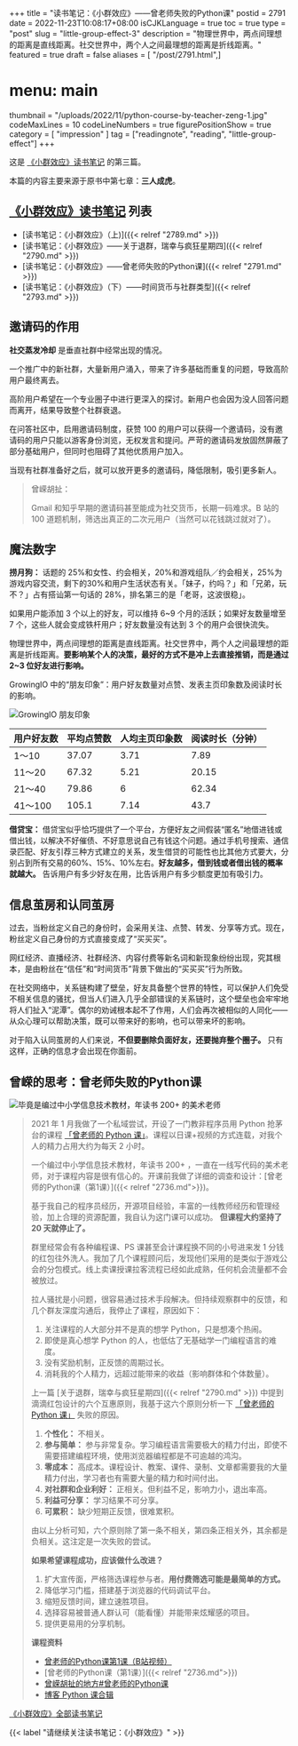 +++
title = "读书笔记：《小群效应》——曾老师失败的Python课"
postid = 2791
date = 2022-11-23T10:08:17+08:00
isCJKLanguage = true
toc = true
type = "post"
slug = "little-group-effect-3"
description = "物理世界中，两点间理想的距离是直线距离。社交世界中，两个人之间最理想的距离是折线距离。"
featured = true
draft = false
aliases = [ "/post/2791.html",]
# menu: main
thumbnail = "/uploads/2022/11/python-course-by-teacher-zeng-1.jpg"
codeMaxLines = 10
codeLineNumbers = true
figurePositionShow = true
category = [ "impression" ]
tag = ["readingnote", "reading", "little-group-effect"]
+++

这是 [《小群效应》读书笔记](/tag/little-group-effect/) 的第三篇。

本篇的内容主要来源于原书中第七章：**三人成虎**。
<!--more-->

## [《小群效应》读书笔记](/tag/little-group-effect/) 列表

- [读书笔记：《小群效应》（上)]({{< relref "2789.md" >}})
- [读书笔记：《小群效应》——关于退群，瑞幸与疯狂星期四]({{< relref "2790.md" >}})
- [读书笔记：《小群效应》——曾老师失败的Python课]({{< relref "2791.md" >}})
- [读书笔记：《小群效应》（下）——时间货币与社群类型]({{< relref "2793.md" >}})

## 邀请码的作用

**社交蒸发冷却** 是垂直社群中经常出现的情况。

一个推广中的新社群，大量新用户涌入，带来了许多基础而重复的问题，导致高阶用户最终离去。

高阶用户希望在一个专业圈子中进行更深入的探讨。新用户也会因为没人回答问题而离开，结果导致整个社群衰退。

在问答社区中，启用邀请码制度，获赞 100 的用户可以获得一个邀请码，没有邀请码的用户只能以游客身份浏览，无权发言和提问。严苛的邀请码发放固然屏蔽了部分基础用户，但同时也阻碍了其他优质用户加入。

当现有社群准备好之后，就可以放开更多的邀请码，降低限制，吸引更多新人。

> 曾嵘胡扯：
> 
> Gmail 和知乎早期的邀请码甚至能成为社交货币，长期一码难求。B 站的 100 道题机制，筛选出真正的二次元用户（当然可以花钱跳过就对了）。

## 魔法数字

**捞月狗：** 话题的 25%和女性、约会相关，20%和游戏组队／约会相关，25%为游戏内容交流，剩下的30%和用户生活状态有关。「妹子，约吗？」和「兄弟，玩不？」占有搭讪第一句话的 28%，排名第三的是「老哥，这波很稳」。

如果用户能添加 3 个以上的好友，可以维持 6~9 个月的活跃；如果好友数量增至 7 个，这些人就会变成铁杆用户；好友数量没有达到 3 个的用户会很快流失。

物理世界中，两点间理想的距离是直线距离。社交世界中，两个人之间最理想的距离是折线距离。**要影响某个人的决策，最好的方式不是冲上去直接推销，而是通过 2~3 位好友进行影响。**

GrowingIO 中的“朋友印象”：用户好友数量对点赞、发表主页印象数及阅读时长的影响。

![GrowingIO 朋友印象](/uploads/2022/11/little-group-effect-19.png)

|用户好友数 |平均点赞数 |人均主页印象数 |阅读时长（分钟）|
|----|----|----|----|
| 1～10 |37.07 |3.71 |7.89|
|11～20 |67.32 |5.21 |20.15 |
|21～40 |79.86 |6 |62.34|
|41～100 |105.1 |7.14 |43.7|

**借贷宝：** 借贷宝似乎恰巧提供了一个平台，方便好友之间假装“匿名”地借进钱或借出钱，以解决不好催债、不好意思说自己有钱这个问题。通过手机号搜索、通信录匹配、好友引荐三种方式建立的关系，发生借贷的可能性也比其他方式要大，分别占到所有交易的60%、15%、10%左右。**好友越多，借到钱或者借出钱的概率就越大。** 告诉用户有多少好友在用，比告诉用户有多少额度更加有吸引力。

## 信息茧房和认同茧房

过去，当粉丝定义自己的身份时，会采用关注、点赞、转发、分享等方式。现在，粉丝定义自己身份的方式直接变成了“买买买”。

网红经济、直播经济、社群经济、内容付费等新名词和新现象纷纷出现，究其根本，是由粉丝在“信任”和“时间货币”背景下做出的“买买买”行为所致。

在社交网络中，关系链构建了壁垒，好友具备整个世界的特性，可以保护人们免受不相关信息的骚扰，但当人们进入几乎全部错误的关系链时，这个壁垒也会牢牢地将人们扯入“泥潭”。偶尔的劝诫根本起不了作用，人们会再次被相似的人同化——从众心理可以帮助决策，既可以带来好的影响，也可以带来坏的影响。

对于陷入认同茧房的人们来说，**不但要删除负面好友，还要抛弃整个圈子。** 只有这样，正确的信息才会出现在你面前。

## 曾嵘的思考：曾老师失败的Python课

![毕竟是编过中小学信息技术教材，年读书 200+ 的美术老师](/uploads/2022/11/python-course-by-teacher-zeng-1.jpg)

> 2021 年 1 月我做了一个私域尝试，开设了一门教非程序员用 Python 抢茅台的课程 [「曾老师的 Python 课」](/tag/pythoncourse/)。课程以日课+视频的方式连载，对我个人的精力占用大约为每天 2 小时。
> 
> 一个编过中小学信息技术教材，年读书 200+ ，一直在一线写代码的美术老师，对于课程内容是很有信心的。开课前我做了详细的调查和设计：[曾老师的Python课（第1课）]({{< relref "2736.md">}})。
>
> 基于我自己的程序员经历，开源项目经验，丰富的一线教师经历和管理经验，加上合理的资源配置，我自认为这门课可以成功。 **但课程大约坚持了 20 天就停止了。**
>
> 群里经常会有各种编程课、PS 课甚至会计课程换不同的小号进来发 1 分钱的红包往外洗人。我加了几个课程顾问后，发现他们采用的是类似于游戏公会的分包模式。线上卖课授课拉客流程已经如此成熟，任何机会流量都不会被放过。
> 
> 拉人骚扰是小问题，很容易通过技术手段解决。但持续观察群中的反馈，和几个群友深度沟通后，我停止了课程，原因如下：
>
> 1. 关注课程的人大部分并不是真的想学 Python，只是想凑个热闹。
> 2. 即使是真心想学 Python 的人，也低估了无基础学一门编程语言的难度。
> 3. 没有奖励机制，正反馈的周期过长。
> 4. 消耗我的个人精力，远超过能带来的收益（影响群体和个体数量）。
>
> 上一篇 [关于退群，瑞幸与疯狂星期四]({{< relref "2790.md" >}}) 中提到滴滴红包设计的六个互惠原则，我基于这六个原则分析一下 [「曾老师的 Python 课」](/tag/pythoncourse/) 失败的原因。
> 
> 1. **个性化：** 不相关。
> 1. **参与简单：** 参与非常复杂。学习编程语言需要极大的精力付出，即使不需要搭建编程环境，使用浏览器编程都是不可逾越的鸿沟。
> 1. **零成本：** 高成本。课程设计、教案、课件、录制、文章都需要我的大量精力付出，学习者也有需要大量的精力和时间付出。
> 1. **对社群和企业利好：** 正相关。但利益不足，影响力小，退出率高。
> 1. **利益可分享：** 学习结果不可分享。
> 1. **可累积：** 缺少短期正反馈，很难累积。
>
> 由以上分析可知，六个原则除了第一条不相关，第四条正相关外，其余都是负相关。这注定是一次失败的尝试。
>
> **如果希望课程成功，应该做什么改进？**
>
> 1. 扩大宣传面，严格筛选课程参与者。**用付费筛选可能是最简单的方式。**
> 2. 降低学习门槛，搭建基于浏览器的代码调试平台。
> 3. 缩短反馈时间，建立速胜项目。
> 4. 选择容易被普通人群认可（能看懂）并能带来炫耀感的项目。
> 5. 提供更易用的分享机制。
> 
> **课程资料**
> 
> - [曾老师的Python课第1课（B站视频）](https://www.bilibili.com/video/BV1xA411W7A4/)
> - [曾老师的Python课（第1课）]({{< relref "2736.md">}})
> - [曾嵘胡扯的地方#曾老师的Python课](https://mp.weixin.qq.com/mp/appmsgalbum?__biz=MzA5NzQ3NDM3MA==&action=getalbum&album_id=1680632063198052360)
> - [博客 Python 课合辑](/tag/pythoncourse/)

[《小群效应》全部读书笔记](/tag/little-group-effect/)

{{< label "请继续关注读书笔记：《小群效应》" >}}